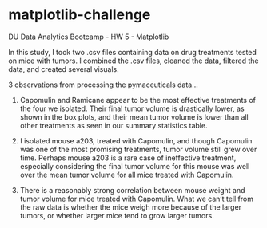 # matplotlib-challenge
DU Data Analytics Bootcamp - HW 5 - Matplotlib

In this study, I took two .csv files containing data on drug treatments tested on mice with tumors.  I combined the .csv files, cleaned the data, filtered the data, and created several visuals.

3 observations from processing the pymaceuticals data...

1)	Capomulin and Ramicane appear to be the most effective treatments of the four we isolated.  Their final tumor volume is drastically lower, as shown in the box plots, and their mean tumor volume is lower than all other treatments as seen in our summary statistics table.

2)	I isolated mouse a203, treated with Capomulin, and though Capomulin was one of the most promising treatments, tumor volume still grew over time.  Perhaps mouse a203 is a rare case of ineffective treatment, especially considering the final tumor volume for this mouse was well over the mean tumor volume for all mice treated with Capomulin.

3)	There is a reasonably strong correlation between mouse weight and tumor volume for mice treated with Capomulin.  What we can’t tell from the raw data is whether the mice weigh more because of the larger tumors, or whether larger mice tend to grow larger tumors.

